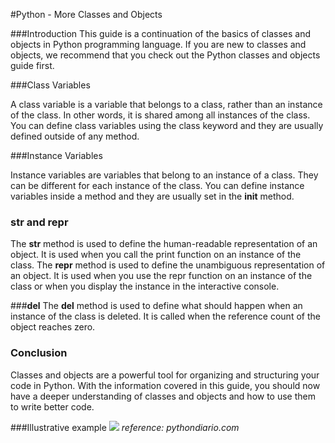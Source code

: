 #Python - More Classes and Objects

###Introduction
This guide is a continuation of the basics of classes and objects in Python programming language. If you are new to classes and objects, we recommend that you check out the Python classes and objects guide first.

###Class Variables

A class variable is a variable that belongs to a class, rather than an instance of the class. In other words, it is shared among all instances of the class. You can define class variables using the class keyword and they are usually defined outside of any method.

###Instance Variables

Instance variables are variables that belong to an instance of a class. They can be different for each instance of the class. You can define instance variables inside a method and they are usually set in the __init__ method.

### __str__ and __repr__

The __str__ method is used to define the human-readable representation of an object. It is used when you call the print function on an instance of the class. The __repr__ method is used to define the unambiguous representation of an object. It is used when you use the repr function on an instance of the class or when you display the instance in the interactive console.

###__del__
The __del__ method is used to define what should happen when an instance of the class is deleted. It is called when the reference count of the object reaches zero.

### Conclusion
Classes and objects are a powerful tool for organizing and structuring your code in Python. With the information covered in this guide, you should now have a deeper understanding of classes and objects and how to use them to write better code.

###Illustrative example
![](https://pythondiario.com/wp-content/uploads/2014/10/Definiendo2Bclase2BMascota2Ben2BPython.png)
*reference: pythondiario.com*
